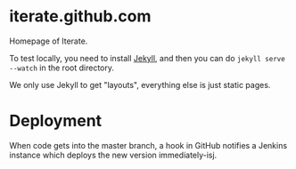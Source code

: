 iterate.github.com
==================

Homepage of Iterate.

To test locally, you need to install [Jekyll](http://jekyllrb.com/docs/installation/),
and then you can do `jekyll serve --watch` in the root directory.

We only use Jekyll to get "layouts", everything else is just static pages.


Deployment
==========

When code gets into the master branch, a hook in GitHub notifies a Jenkins instance which deploys the new version immediately-isj.
 
